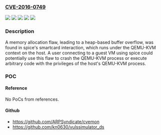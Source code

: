 ### [CVE-2016-0749](https://cve.mitre.org/cgi-bin/cvename.cgi?name=CVE-2016-0749)
![](https://img.shields.io/static/v1?label=Product&message=Red%20Hat%20Enterprise%20Linux%206&color=blue)
![](https://img.shields.io/static/v1?label=Product&message=Red%20Hat%20Enterprise%20Linux%207&color=blue)
![](https://img.shields.io/static/v1?label=Version&message=!%200%3A0.12.4-13.el6.1%20&color=brighgreen)
![](https://img.shields.io/static/v1?label=Version&message=!%200%3A0.12.4-15.el7_2.1%20&color=brighgreen)
![](https://img.shields.io/static/v1?label=Vulnerability&message=Heap-based%20Buffer%20Overflow&color=brighgreen)

### Description

A memory allocation flaw, leading to a heap-based buffer overflow, was found in spice's smartcard interaction, which runs under the QEMU-KVM context on the host. A user connecting to a guest VM using spice could potentially use this flaw to crash the QEMU-KVM process or execute arbitrary code with the privileges of the host's QEMU-KVM process.

### POC

#### Reference
No PoCs from references.

#### Github
- https://github.com/ARPSyndicate/cvemon
- https://github.com/kn0630/vulssimulator_ds

